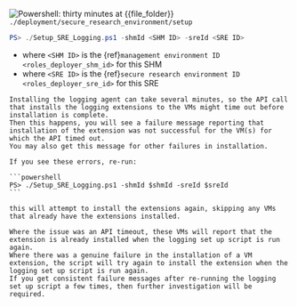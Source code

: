 ![Powershell: thirty minutes](https://img.shields.io/static/v1?style=for-the-badge&logo=powershell&label=local&color=blue&message=a%20few%20minutes) at {{file_folder}} `./deployment/secure_research_environment/setup`

```powershell
PS> ./Setup_SRE_Logging.ps1 -shmId <SHM ID> -sreId <SRE ID>
```

- where `<SHM ID>` is the {ref}`management environment ID <roles_deployer_shm_id>` for this SHM
- where `<SRE ID>` is the {ref}`secure research environment ID <roles_deployer_sre_id>` for this SRE

````{error}
Installing the logging agent can take several minutes, so the API call that installs the logging extensions to the VMs might time out before installation is complete.
Then this happens, you will see a failure message reporting that installation of the extension was not successful for the VM(s) for which the API timed out.
You may also get this message for other failures in installation.

If you see these errors, re-run:

```powershell
PS> ./Setup_SRE_Logging.ps1 -shmId $shmId -sreId $sreId
```

this will attempt to install the extensions again, skipping any VMs that already have the extensions installed.

Where the issue was an API timeout, these VMs will report that the extension is already installed when the logging set up script is run again.
Where there was a genuine failure in the installation of a VM extension, the script will try again to install the extension when the logging set up script is run again.
If you get consistent failure messages after re-running the logging set up script a few times, then further investigation will be required.
````
